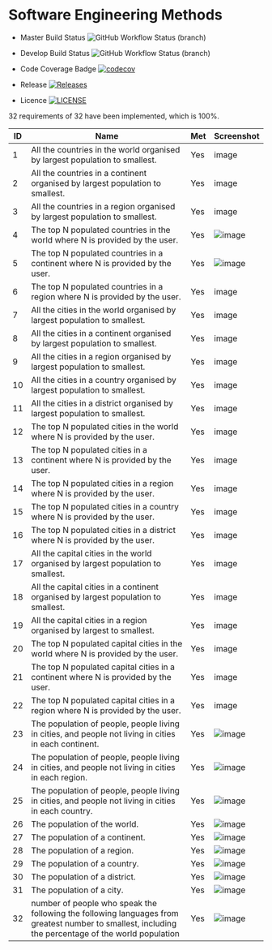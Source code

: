 # Software Engineering Methods
- Master Build Status ![GitHub Workflow Status (branch)](https://img.shields.io/github/workflow/status/Stefan-Humpelstetter/sem/Sem/master?style=flat-square)

- Develop Build Status ![GitHub Workflow Status (branch)](https://img.shields.io/github/workflow/status/Stefan-Humpelstetter/sem/Sem/develop?style=flat-square)

- Code Coverage Badge [![codecov](https://codecov.io/gh/Stefan-Humpelstetter/sem/branch/master/graph/badge.svg?token=C56VZEBHMV)](https://codecov.io/gh/Stefan-Humpelstetter/sem)

- Release [![Releases](https://img.shields.io/github/release/Stefan-Humpelstetter/sem/all.svg?style=flat-square)](https://github.com/Stefan-Humpelstetter/sem/releases) 

- Licence [![LICENSE](https://img.shields.io/github/license/Stefan-Humpelstetter/sem.svg?style=flat-square)](https://github.com/Stefan-Humpelstetter/sem/blob/master/LICENSE)

32 requirements of 32 have been implemented, which is 100%.

| ID  | Name                                                                                              | Met  | Screenshot |
|-----|---------------------------------------------------------------------------------------------------|------|------------|
| 1   | All the countries in the world organised by largest population to smallest.| Yes | image |
| 2   | All the countries in a continent organised by largest population to smallest.| Yes | image |
| 3   | All the countries in a region organised by largest population to smallest.| Yes | image |
| 4   | The top N populated countries in the world where N is provided by the user.| Yes | ![image](https://user-images.githubusercontent.com/70952108/165295875-1fdbd050-d5ab-440c-93ef-1b7a60f6826b.png) |
| 5   | The top N populated countries in a continent where N is provided by the user.| Yes | ![image](https://user-images.githubusercontent.com/70952108/165295950-4a74b550-6d7b-4da4-ab11-a05127638309.png) |
| 6   | The top N populated countries in a region where N is provided by the user.| Yes | image |
| 7   | All the cities in the world organised by largest population to smallest.| Yes | image |
| 8   | All the cities in a continent organised by largest population to smallest.| Yes | image |
| 9   | All the cities in a region organised by largest population to smallest.| Yes | image |
| 10  | All the cities in a country organised by largest population to smallest.| Yes | image |
| 11  | All the cities in a district organised by largest population to smallest.| Yes | image |
| 12  | The top N populated cities in the world where N is provided by the user.| Yes | image |
| 13  | The top N populated cities in a continent where N is provided by the user.| Yes | image |
| 14  | The top N populated cities in a region where N is provided by the user.| Yes | image |
| 15  | The top N populated cities in a country where N is provided by the user.| Yes | image |
| 16  | The top N populated cities in a district where N is provided by the user.| Yes | image |
| 17  | All the capital cities in the world organised by largest population to smallest.| Yes | image |
| 18  | All the capital cities in a continent organised by largest population to smallest.| Yes | image |
| 19  | All the capital cities in a region organised by largest to smallest.| Yes | image |
| 20  | The top N populated capital cities in the world where N is provided by the user.| Yes | image |
| 21  | The top N populated capital cities in a continent where N is provided by the user.| Yes | image |
| 22  | The top N populated capital cities in a region where N is provided by the user.| Yes | image |
| 23  | The population of people, people living in cities, and people not living in cities in each continent. | Yes | ![image](https://user-images.githubusercontent.com/70952108/165295521-6bc62890-14a2-4986-9d2e-5e3a33426399.png) |
| 24  | The population of people, people living in cities, and people not living in cities in each region.| Yes | ![image](https://user-images.githubusercontent.com/70952108/165295606-617f257a-bc0e-40d1-a4d9-4176438e52d3.png) |
| 25  | The population of people, people living in cities, and people not living in cities in each country.| Yes | ![image](https://user-images.githubusercontent.com/70952108/165295655-7eca635e-f06b-4180-ae07-f48aefa55828.png) |
| 26  | The population of the world.| Yes | ![image](https://user-images.githubusercontent.com/70952108/165295317-2516a2bb-601a-44e4-af15-45f61a88c4b7.png) |
| 27  | The population of a continent.| Yes | ![image](https://user-images.githubusercontent.com/70952108/165295134-6ad66d07-ad81-43d1-b780-8c7333cb221e.png) |
| 28  | The population of a region.| Yes | ![image](https://user-images.githubusercontent.com/70952108/165295337-f56db3a0-93d9-4e2b-b1db-a4bb15abe064.png) |
| 29  | The population of a country.| Yes | ![image](https://user-images.githubusercontent.com/70952108/165295250-1e41b03a-be5a-47d9-8bb4-9216b4fe90eb.png) |
| 30  | The population of a district.| Yes | ![image](https://user-images.githubusercontent.com/70952108/165295292-cba2e6d7-2c66-476e-b46c-1fd3e88185ce.png) |
| 31  | The population of a city.| Yes | ![image](https://user-images.githubusercontent.com/70952108/165295358-f3521291-51af-46c3-a56f-7a8b40e48d20.png) |
| 32  | number of people who speak the following the following languages from greatest number to smallest, including the percentage of the world population| Yes | ![image](https://user-images.githubusercontent.com/70952108/165294886-f1cd2281-f952-43f9-a9dc-af0a64039368.png) |







